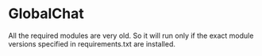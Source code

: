# GlobalChat

All the required modules are very old. So it will run only if the exact module versions specified in requirements.txt are installed.
